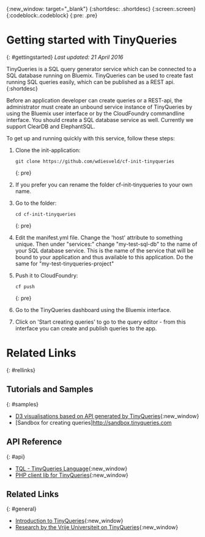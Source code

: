 {:new_window: target="_blank"}
{:shortdesc: .shortdesc}
{:screen:.screen}
{:codeblock:.codeblock}
{:pre: .pre}

# Getting started with TinyQueries
{: #gettingstarted}
*Last updated: 21 April 2016*

TinyQueries is a SQL query generator service which can be connected to a SQL database running on Bluemix. 
TinyQueries can be used to create fast running SQL queries easily, which can be published as a REST api. 
{:shortdesc}

Before an application developer can create queries or a REST-api, 
the administrator must create an unbound service instance of TinyQueries by using the Bluemix user interface or by the CloudFoundry commandline interface.
You should create a SQL database service as well. Currently we support ClearDB and ElephantSQL.

To get up and running quickly with this service, follow these steps:

1. Clone the init-application:

	```
	git clone https://github.com/wdiesveld/cf-init-tinyqueries
	```
	{: pre}
	
2. If you prefer you can rename the folder cf-init-tinyqueries to your own name.

3. Go to the folder:
	
	```
	cd cf-init-tinyqueries	
	```
	{: pre}

4. Edit the manifest.yml file. Change the 'host' attribute to something unique. Then under "services:" change "my-test-sql-db" to the name of your SQL database service. This is the name of the service that will be bound to your application and thus available to this application. Do the same for "my-test-tinyqueries-project"

5. Push it to CloudFoundry:

	```
	cf push
	```
	{: pre}

6. Go to the TinyQueries dashboard using the Bluemix interface.

7. Click on 'Start creating queries' to go to the query editor - from this interface you can create and publish queries to the app.


# Related Links
{: #rellinks}

## Tutorials and Samples
{: #samples}

* [D3 visualisations based on API generated by TinyQueries](https://github.com/wdiesveld/cf-ex-tinyqueries){:new_window}
* [Sandbox for creating queries]http://sandbox.tinyqueries.com

## API Reference
{: #api}

* [TQL - TinyQueries Language](http://docs.tinyqueries.com/tql){:new_window}
* [PHP client lib for TinyQueries](http://docs.tinyqueries.com/libs/php){:new_window}

## Related Links
{: #general}

* [Introduction to TinyQueries](http://docs.tinyqueries.com/intro){:new_window}
* [Research by the Vrije Universiteit on TinyQueries](http://blog.tinyqueries.com/post/122837535107/preliminary-results-show-tinyqueries-is-faster-and){:new_window}

